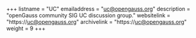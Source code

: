 +++
listname = "UC"
emailaddress = "uc@opengauss.org"
description = "openGauss community SIG UC discussion group."
websitelink = "https://uc@opengauss.org"
archivelink = "https://uc@opengauss.org"
weight =  9
+++
